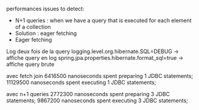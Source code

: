performances issues to detect:
- N+1 queries : when we have a query that is executed for each element of a collection
- Solution : eager fetching
- Eager fetching


Log deux fois de la query 
logging.level.org.hibernate.SQL=DEBUG -> affiche query en log
spring.jpa.properties.hibernate.format_sql=true -> affiche query brute

avec fetch join
6416500 nanoseconds spent preparing 1 JDBC statements;
11129500 nanoseconds spent executing 1 JDBC statements;

avec n+1 queries
2772300 nanoseconds spent preparing 3 JDBC statements;
9867200 nanoseconds spent executing 3 JDBC statements;